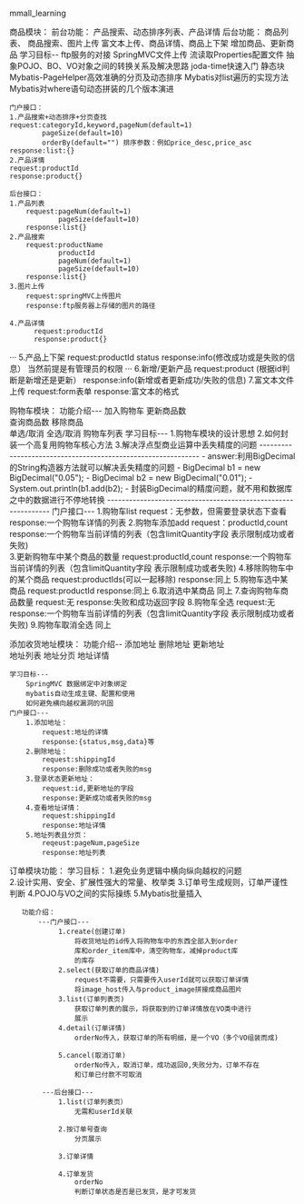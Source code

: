 mmall_learning

商品模块：
    前台功能：
        产品搜索、动态排序列表、产品详情
    后台功能：
        商品列表、 商品搜索、图片上传
        富文本上传、商品详情、商品上下架
        增加商品、更新商品
    学习目标--
        ftp服务的对接
        SpringMVC文件上传
        流读取Properties配置文件
        抽象POJO、BO、VO对象之间的转换关系及解决思路
        joda-time快速入门
        静态块
        Mybatis-PageHelper高效准确的分页及动态排序
        Mybatis对list遍历的实现方法
        Mybatis对where语句动态拼装的几个版本演进

    门户接口：
    1.产品搜索+动态排序+分页查找
    request:categoryId,keyword,pageNum(default=1)
            pageSize(default=10) 
            orderBy(default="") 排序参数：例如price_desc,price_asc
    response:list:{}
    2.产品详情
    request:productId
    response:product{}
    
    后台接口：
    1.产品列表
        request:pageNum(default=1)
                pageSize(default=10)
        response:list{}
    2.产品搜索
        request:productName
                productId
                pageNum(default=1)
                pageSize(default=10)
        response:list{}
    3.图片上传
        request:springMVC上传图片
        response:ftp服务器上存储的图片的路径
        
    4.产品详情
          request:productId
          response:product{}
   ··· 5.产品上下架
          request:productId
                  status
          response:info(修改成功或是失败的信息）
          当然前提是有管理员的权限
   ··· 6.新增/更新产品
           request:product
           (根据id判断是新增还是更新）
           response:info(新增或者更新成功/失败的信息)
    7.富文本文件上传
            request:form表单
            response:富文本的格式
    
    
    
购物车模块：
    功能介绍---
        加入购物车 更新商品数  
        查询商品数  移除商品  
        单选/取消  全选/取消
        购物车列表
    学习目标---
        1.购物车模块的设计思想
        2.如何封装一个高复用购物车核心方法
        3.解决浮点型商业运算中丢失精度的问题
     -------------------------------------------------------------
     -   answer:利用BigDecimal的String构造器方法就可以解决丢失精度的问题
     -   BigDecimal b1 = new BigDecimal("0.05");
     -   BigDecimal b2 = new BigDecimal("0.01");
     -   System.out.println(b1.add(b2);
     -   封装BigDecimal的精度问题，就不用和数据库之中的数据进行不停地转换
     --------------------------------------------------------------
    门户接口---
        1.购物车list
            request：无参数，但需要登录状态下查看
            response:一个购物车详情的列表
        2.购物车添加add
            request：productId,count
            response:一个购物车当前详情的列表（包含limitQuantity字段
                表示限制成功或者失败)      
        3.更新购物车中某个商品的数量
            request:productId,count
            response:一个购物车当前详情的列表（包含limitQuantity字段
                                  表示限制成功或者失败) 
        4.移除购物车中的某个商品
            request:productIds(可以一起移除)
            response:同上
        5.购物车选中某商品
            request:productId
            response:同上
        6.取消选中某商品
            同上
        7.查询购物车商品数量
            request:无
            response:失败和成功返回字段
        8.购物车全选
            request:无
            response:一个购物车当前详情的列表（包含limitQuantity字段
                                          表示限制成功或者失败) 
        9.购物车取消全选
            同上
            
            
添加收货地址模块：
    功能介绍--
        添加地址   删除地址   更新地址  
        地址列表   地址分页   地址详情
        
    学习目标---
        SpringMVC 数据绑定中对象绑定
        mybatis自动生成主键、配置和使用
        如何避免横向越权漏洞的巩固
    门户接口---
        1.添加地址：
            request:地址的详情
            response:{status,msg,data}等
        2.删除地址：
            request:shippingId
            response:删除成功或者失败的msg
        3.登录状态更新地址：
            request:id,更新地址的字段
            response:更新成功或者失败的msg
        4.查看地址详情：
            request:shippingId
            response:地址详情
        5.地址列表且分页：
            reqeust:pageNum,pageSize
            response:地址列表
    
    
订单模块功能：
    学习目标：
        1.避免业务逻辑中横向纵向越权的问题  
        2.设计实用、安全、扩展性强大的常量、枚举类
        3.订单号生成规则，订单严谨性判断
        4.POJO与VO之间的实际操练
        5.Mybatis批量插入
        
        
        
       功能介绍：
           ---门户接口---
                1.create(创建订单)
                    将收货地址的id传入将购物车中的东西全部入到order
                    库和order_item库中，清空购物车，减掉product库
                    的库存
                2.select(获取订单的商品详情)
                    request不需要，只需要传入userId就可以获取订单详情
                    将image_host传入与product_image拼接成商品图片
                3.list(订单列表页)
                    获取订单列表的展示，将获取到的订单详情放在VO类中进行
                    展示
                4.detail(订单详情)
                    orderNo传入，获取订单的所有明细，是一个VO（多个VO组装而成)
                
                5.cancel(取消订单)
                    orderNo传入，取消订单，成功返回0,失败分为，订单不存在
                    和订单已付款不可取消
                 
            ---后台接口---
                1.list(订单列表页）
                    无需和userId关联
                    
                2.按订单号查询
                    分页展示
                    
                3.订单详情
                
                4.订单发货
                    orderNo
                    判断订单状态是否是已发货，是才可发货
                    
        
          
        
